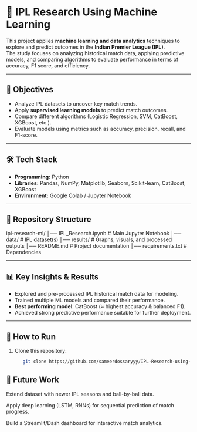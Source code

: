 # 🏏 IPL Research Using Machine Learning

This project applies **machine learning and data analytics** techniques to explore and predict outcomes in the **Indian Premier League (IPL)**.  
The study focuses on analyzing historical match data, applying predictive models, and comparing algorithms to evaluate performance in terms of accuracy, F1 score, and efficiency.

---

## 🎯 Objectives
- Analyze IPL datasets to uncover key match trends.  
- Apply **supervised learning models** to predict match outcomes.  
- Compare different algorithms (Logistic Regression, SVM, CatBoost, XGBoost, etc.).  
- Evaluate models using metrics such as accuracy, precision, recall, and F1-score.  

---

## 🛠️ Tech Stack
- **Programming:** Python  
- **Libraries:** Pandas, NumPy, Matplotlib, Seaborn, Scikit-learn, CatBoost, XGBoost  
- **Environment:** Google Colab / Jupyter Notebook  

---

## 📂 Repository Structure
ipl-research-ml/
│── IPL_Research.ipynb # Main Jupyter Notebook
│── data/ # IPL dataset(s)
│── results/ # Graphs, visuals, and processed outputs
│── README.md # Project documentation
│── requirements.txt # Dependencies


---

## 📊 Key Insights & Results
- Explored and pre-processed IPL historical match data for modeling.  
- Trained multiple ML models and compared their performance.  
- **Best performing model**: CatBoost (≈ highest accuracy & balanced F1).  
- Achieved strong predictive performance suitable for further deployment.  

---

## 🚀 How to Run
1. Clone this repository:
   ```bash
      git clone https://github.com/sameerdossaryyy/IPL-Research-using-Machine-Learning.git

## 📌 Future Work

Extend dataset with newer IPL seasons and ball-by-ball data.

Apply deep learning (LSTM, RNNs) for sequential prediction of match progress.

Build a Streamlit/Dash dashboard for interactive match analytics.

